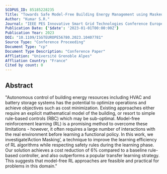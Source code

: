 ```yaml
---
SCOPUS_ID: 85185228235
Title: "Towards Safe Model-Free Building Energy Management using Masked Reinforcement Learning"
Author: "Kumar S.R."
Journal: "IEEE PES Innovative Smart Grid Technologies Conference Europe"
Publication Date: {'$date': '2023-01-01T00:00:00Z'}
Publication Year: 2023
DOI: "10.1109/ISGTEUROPE56780.2023.10407781"
Source Type: "Conference Proceeding"
Document Type: "cp"
Document Type Description: "Conference Paper"
Affliation: "Université Grenoble Alpes"
Affliation Country: "France"
Cited by count: 0
---
```


## Abstract
"Autonomous control of building energy resources including HVAC and battery storage systems has the potential to optimize operations and achieve objectives such as cost minimization. Existing approaches either require an explicit mathematical model of the building, or resort to simple rule-based controls (RBC) which may be sub-optimal. Model-free reinforcement learning (RL) is a promising method to overcome these limitations - however, it often requires a large number of interactions with the real environment before learning a functional policy. In this work, we investigate’Action Masking’, a technique to improve the learning efficiency of RL algorithms while respecting safety rules during the learning phase. Our solution achieves a cost reduction of 6% compared to a baseline rule-based controller, and also outperforms a popular transfer learning strategy. This suggests that model-free RL approaches are feasible and practical for problems in this domain."
